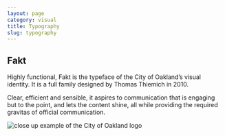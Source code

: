 ```yaml
---
layout: page
category: visual
title: Typography
slug: typography
---
```


## Fakt

Highly functional, Fakt is the typeface of the City of Oakland’s visual identity. It is a full family designed by Thomas Thiemich in 2010.

Clear, efficient and sensible, it aspires to communication that is engaging but to the point, and lets the content shine, all while providing the required gravitas of official communication.

<img src="{{ site.baseurl }}/img/toolkit/identity/coo-artwork-typography.png" alt="close up example of the City of Oakland logo">

